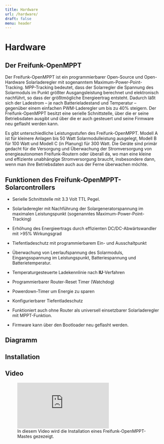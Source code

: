```yaml
---
title: Hardware
url: /hardware/
draft: false
menu: header
---
```

# Hardware

## Der Freifunk-OpenMPPT

Der Freifunk-OpenMPPT ist ein programmierbarer Open-Source und Open-Hardware Solarladeregler mit sogenanntem Maximum-Power-Point-Tracking.  MPP-Tracking bedeutet, dass der Solarregler die Spannung des Solarmoduls im Punkt größter Ausgangsleistung berechnet und elektronisch nachführt, so dass der größtmögliche Energieertrag entsteht. Dadurch läßt sich der Ladestrom – je nach Batterieladestand und Temperatur – gegenüber einem einfachen PWM-Laderegler um bis zu 40% steigern. Der Freifunk-OpenMPPT besitzt eine serielle Schnittstelle, über die er seine  Betriebsdaten ausgibt und über die er auch gesteuert und seine Firmware neu geflasht werden kann. 

 Es gibt unterschiedliche Leistungsstufen des Freifunk-OpenMPPT.  Modell A ist für kleinere Anlagen bis 50 Watt Solarmodulleistung ausgelegt, Modell B für 100 Watt und Modell C (in Planung) für 300 Watt. Die Geräte sind primär gedacht für die Versorgung und Überwachung der Stromversorgung von energieautonomen Freifunk-Routern oder überall da, wo man eine kleine und effiziente unabhängige Stromversorgung braucht, insbesondere dann, wenn man ihre Betriebsdaten auch aus der Ferne überwachen möchte.

## Funktionen des  Freifunk-OpenMPPT-Solarcontrollers

* Serielle Schnittstelle mit 3.3 Volt TTL Pegel.

* Solarladeregler mit Nachführung der Solargeneratorspannung im maximalen Leistungspunkt (sogenanntes Maximum-Power-Point-Tracking)

* Erhöhung des Energieertrags durch effizienten DC/DC-Abwärtswandler mit >95% Wirkungsgrad

* Tiefentladeschutz mit programmierbarem Ein- und Ausschaltpunkt

* Überwachung von Leerlaufspannung des Solarmoduls, Eingangsspannung im Leistungspunkt, Batteriespannung und Batterietemperatur.

* Temperaturgesteuerte Ladekennlinie nach **IU**-Verfahren

* Programmierbarer Router-Reset Timer (Watchdog)

* Powerdown-Timer um Energie zu sparen

* Konfigurierbarer Tiefentladeschutz

* Funktioniert auch ohne Router als universell einsetzbarer Solarladeregler mit MPPT-Funktion.

* Firmware kann über den Bootloader neu geflasht werden.



## Diagramm


## Installation


## Video
<figure>
<div class="iframe-wrapper">
<iframe src="https://www.youtube-nocookie.com/embed/BxFpY2tsPtU?rel=0" frameborder="0" allow="autoplay; encrypted-media" allowfullscreen></iframe>
</div>
<figcaption>
In diesem Video wird die Installation eines Freifunk-OpenMPPT-Mastes gezezeigt.
</figcaption>
</figure>
